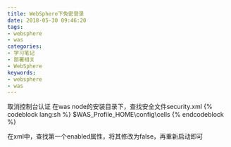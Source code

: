 ```yaml
---
title: WebSphere下免密登录
date: 2018-05-30 09:46:20
tags:
- websphere
- was
categories:
- 学习笔记
- 部署相关
- WebSphere
keywords:
- websphere
- was
---
```

取消控制台认证
在was node的安装目录下，查找安全文件security.xml
{% codeblock lang:sh %}
$WAS_Profile_HOME\config\cells
{% endcodeblock %}

在xml中，查找第一个enabled属性，将其修改为false，再重新启动即可
